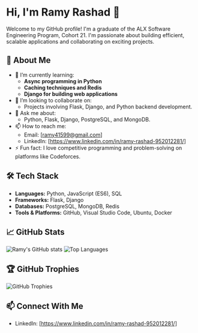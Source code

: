 # Hi, I'm Ramy Rashad 👋

Welcome to my GitHub profile! I'm a graduate of the ALX Software Engineering Program, Cohort 21. I'm passionate about building efficient, scalable applications and collaborating on exciting projects.

## 🚀 About Me

- 🌱 I’m currently learning:
  - **Async programming in Python**  
  - **Caching techniques and Redis**  
  - **Django for building web applications**
- 👯 I’m looking to collaborate on:
  - Projects involving Flask, Django, and Python backend development.
- 💬 Ask me about:
  - Python, Flask, Django, PostgreSQL, and MongoDB.
- 📫 How to reach me:
  - Email: [ramy41599@gmail.com]
  - LinkedIn: [https://www.linkedin.com/in/ramy-rashad-952012281/]
- ⚡ Fun fact: I love competitive programming and problem-solving on platforms like Codeforces.

## 🛠 Tech Stack

- **Languages:** Python, JavaScript (ES6), SQL
- **Frameworks:** Flask, Django
- **Databases:** PostgreSQL, MongoDB, Redis
- **Tools & Platforms:** GitHub, Visual Studio Code, Ubuntu, Docker

## 📈 GitHub Stats

![Ramy's GitHub stats](https://github-readme-stats.vercel.app/api?username=Ramyrashad127&show_icons=true&theme=radical)
![Top Languages](https://github-readme-stats.vercel.app/api/top-langs/?username=Ramyrashad127&layout=compact&theme=radical)

## 🏆 GitHub Trophies

![GitHub Trophies](https://github-profile-trophy.vercel.app/?username=Ramyrashad127&theme=radical)

## 📫 Connect With Me

- LinkedIn: [https://www.linkedin.com/in/ramy-rashad-952012281/]
